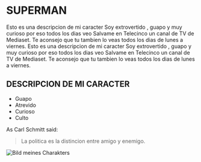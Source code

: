 
# SUPERMAN

Esto es una descripcion de mi caracter
Soy extrovertido , guapo y muy curioso
por eso todos los dias veo Salvame en Telecinco
un canal de TV de Mediaset.
Te aconsejo que tu tambien lo veas todos los dias de 
lunes a viernes.
Esto es una descripcion de mi caracter
Soy extrovertido , guapo y muy curioso
por eso todos los dias veo Salvame en Telecinco
un canal de TV de Mediaset.
Te aconsejo que tu tambien lo veas todos los dias de 
lunes a viernes.

## DESCRIPCION DE MI CARACTER

* Guapo
* Atrevido
* Curioso
* Culto

As Carl Schmitt said:

> La politica es
> la distincion entre amigo y enemigo.

![Bild meines Charakters](https://sites.google.com/site/pelopicozoo/_/rsrc/1467132585930/animales-de-la-sabana/leon/LEON.jpg)
